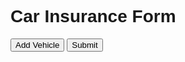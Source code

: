 <head>
    <meta charset="UTF-8">
    <meta name="viewport" content="width=device-width, initial-scale=1.0">
    <title>Car Insurance Form</title>
    <style>
        body {
            font-family: Arial, sans-serif;
        }
        .vehicle-details {
            margin-bottom: 20px;
            padding: 10px;
            border: 1px solid #ccc;
        }
        .vehicle-details h3 {
            margin-top: 0;
        }
    </style>
</head>

# Car Insurance Form
<form id="insurance-form">
    <div id="vehicles-container"></div>
    <button type="button" onclick="addVehicle()">Add Vehicle</button>
    <button type="submit">Submit</button>
</form>

<script>
    let vehicleCount = 0;

    function addVehicle() {
        vehicleCount++;
        const vehicleContainer = document.getElementById('vehicles-container');
        
        const vehicleDetails = document.createElement('div');
        vehicleDetails.className = 'vehicle-details';
        vehicleDetails.innerHTML = `
            <h3>Vehicle ${vehicleCount}</h3>
            <label for="make-${vehicleCount}">Make:</label>
            <input type="text" id="make-${vehicleCount}" name="make-${vehicleCount}" required><br>
            <label for="model-${vehicleCount}">Model:</label>
            <input type="text" id="model-${vehicleCount}" name="model-${vehicleCount}" required><br>
            <label for="year-${vehicleCount}">Year:</label>
            <input type="number" id="year-${vehicleCount}" name="year-${vehicleCount}" required><br>
            <label for="mileage-${vehicleCount}">Mileage:</label>
            <input type="number" id="mileage-${vehicleCount}" name="mileage-${vehicleCount}" required><br>
            <label for="excess-${vehicleCount}">Excess Type:</label>
            <input type="text" id="excess-${vehicleCount}" name="excess-${vehicleCount}" required><br>
        `;
        
        vehicleContainer.appendChild(vehicleDetails);
    }

    document.getElementById('insurance-form').addEventListener('submit', function(event) {
            event.preventDefault(); // Prevent the form from submitting the default way
            
            // Create a FormData object from the form
            const formData = new FormData(event.target);

            // Send the form data using fetch
            fetch('http://127.0.0.1:5000/healthcheck', { // Replace with your server endpoint
                method: 'POST',
                body: formData
            })
            .then(response => response.json())
            .then(response => console.log(response))
            .then(data => {
                // Redirect to another local page after successful submission
                window.location.href = '/module1.html'; // Replace with your local page
            })
            .catch(error => {
                console.error('Error:', error);
            });
        });
</script>
